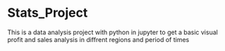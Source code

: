 # Stats_Project
This is a data analysis project with python in jupyter to get a basic visual profit and sales analysis in diffrent regions and period of times
